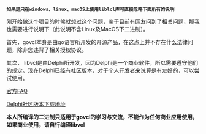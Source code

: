  **`如果是只在windows、linux、macOS上使用liblcl库可直接忽略下面所有的说明`**   



刚开始做这个项目的时候就想过这个问题，鉴于目前有网友问到了相关问题，那我也需要进行说明下（此说明不含Linux及MacOS下二进制）。  

首先，govcl本身是由go语言所开发的开源产品，在这点上并不存在什么法律问题，除非您违背了相关授权协议。   

其次， libvcl是由Delphi所开发，因为Delphi是一个商业软件，所以需要遵守他们的规定。现在Delphi已经有社区版本，对于个人开发者来说算是有友好的，可以尝试使用。   

[官方FAQ](https://www.embarcadero.com/products/delphi/starter-faq)     

[Delphi社区版本下载地址](https://www.embarcadero.com/products/delphi/starter)    

**本人所编译的二进制只适用于govcl的学习与交流，不能作为任何商业应用使用，如果商业使用，请自行编译libvcl**  

 